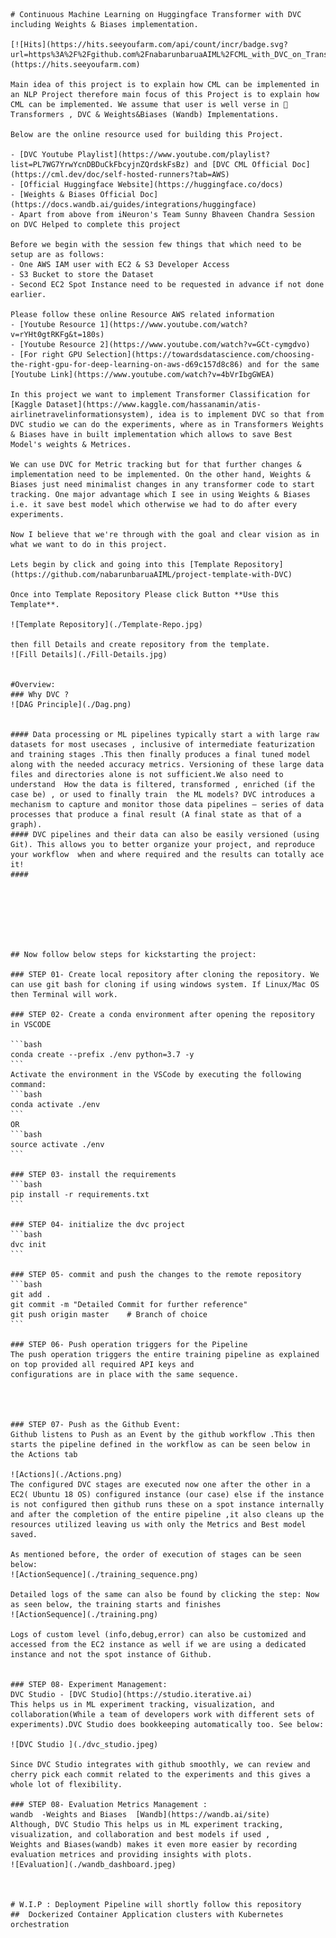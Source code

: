     # Continuous Machine Learning on Huggingface Transformer with DVC including Weights & Biases implementation.

    [![Hits](https://hits.seeyoufarm.com/api/count/incr/badge.svg?url=https%3A%2F%2Fgithub.com%2FnabarunbaruaAIML%2FCML_with_DVC_on_Transformer_NLP&count_bg=%2379C83D&title_bg=%23555555&icon=&icon_color=%23E7E7E7&title=hits&edge_flat=false)](https://hits.seeyoufarm.com)

    Main idea of this project is to explain how CML can be implemented in an NLP Project therefore main focus of this Project is to explain how CML can be implemented. We assume that user is well verse in 🤗 Transformers , DVC & Weights&Biases (Wandb) Implementations.

    Below are the online resource used for building this Project.

    - [DVC Youtube Playlist](https://www.youtube.com/playlist?list=PL7WG7YrwYcnDBDuCkFbcyjnZQrdskFsBz) and [DVC CML Official Doc](https://cml.dev/doc/self-hosted-runners?tab=AWS)
    - [Official Huggingface Website](https://huggingface.co/docs)
    - [Weights & Biases Official Doc](https://docs.wandb.ai/guides/integrations/huggingface)
    - Apart from above from iNeuron's Team Sunny Bhaveen Chandra Session on DVC Helped to complete this project

    Before we begin with the session few things that which need to be setup are as follows:
    - One AWS IAM user with EC2 & S3 Developer Access 
    - S3 Bucket to store the Dataset
    - Second EC2 Spot Instance need to be requested in advance if not done earlier.

    Please follow these online Resource AWS related information
    - [Youtube Resource 1](https://www.youtube.com/watch?v=rYHt0gtRKFg&t=180s)
    - [Youtube Resource 2](https://www.youtube.com/watch?v=GCt-cymgdvo)
    - [For right GPU Selection](https://towardsdatascience.com/choosing-the-right-gpu-for-deep-learning-on-aws-d69c157d8c86) and for the same [Youtube Link](https://www.youtube.com/watch?v=4bVrIbgGWEA)

    In this project we want to implement Transformer Classification for [Kaggle Dataset](https://www.kaggle.com/hassanamin/atis-airlinetravelinformationsystem), idea is to implement DVC so that from DVC studio we can do the experiments, where as in Transformers Weights & Biases have in built implementation which allows to save Best Model's weights & Metrices. 

    We can use DVC for Metric tracking but for that further changes & implementation need to be implemented. On the other hand, Weights & Biases just need minimalist changes in any transformer code to start tracking. One major advantage which I see in using Weights & Biases i.e. it save best model which otherwise we had to do after every experiments.

    Now I believe that we're through with the goal and clear vision as in what we want to do in this project. 

    Lets begin by click and going into this [Template Repository](https://github.com/nabarunbaruaAIML/project-template-with-DVC) 

    Once into Template Repository Please click Button **Use this Template**.

    ![Template Repository](./Template-Repo.jpg)

    then fill Details and create repository from the template.
    ![Fill Details](./Fill-Details.jpg)


    #Overview:
    ### Why DVC ?
    ![DAG Principle](./Dag.png)


    #### Data processing or ML pipelines typically start a with large raw datasets for most usecases , inclusive of intermediate featurization and training stages .This then finally produces a final tuned model along with the needed accuracy metrics. Versioning of these large data files and directories alone is not sufficient.We also need to understand  How the data is filtered, transformed , enriched (if the case be) , or used to finally train  the ML models? DVC introduces a mechanism to capture and monitor those data pipelines — series of data processes that produce a final result (A final state as that of a graph).
    #### DVC pipelines and their data can also be easily versioned (using Git). This allows you to better organize your project, and reproduce your workflow  when and where required and the results can totally ace it!
    ####







    ## Now follow below steps for kickstarting the project:

    ### STEP 01- Create local repository after cloning the repository. We can use git bash for cloning if using windows system. If Linux/Mac OS then Terminal will work.

    ### STEP 02- Create a conda environment after opening the repository in VSCODE

    ```bash
    conda create --prefix ./env python=3.7 -y
    ```
    Activate the environment in the VSCode by executing the following command:
    ```bash
    conda activate ./env
    ```
    OR
    ```bash
    source activate ./env
    ```

    ### STEP 03- install the requirements
    ```bash
    pip install -r requirements.txt
    ```

    ### STEP 04- initialize the dvc project
    ```bash
    dvc init
    ```

    ### STEP 05- commit and push the changes to the remote repository
    ```bash
    git add .
    git commit -m "Detailed Commit for further reference"
    git push origin master    # Branch of choice
    ```

    ### STEP 06- Push operation triggers for the Pipeline
    The push operation triggers the entire training pipeline as explained on top provided all required API keys and 
    configurations are in place with the same sequence.




    ### STEP 07- Push as the Github Event: 
    Github listens to Push as an Event by the github workflow .This then starts the pipeline defined in the workflow as can be seen below in the Actions tab

    ![Actions](./Actions.png)
    The configured DVC stages are executed now one after the other in a EC2( Ubuntu 18 OS) configured instance (our case) else if the instance is not configured then github runs these on a spot instance internally and after the completion of the entire pipeline ,it also cleans up the resources utilized leaving us with only the Metrics and Best model saved.

    As mentioned before, the order of execution of stages can be seen below:
    ![ActionSequence](./training_sequence.png)

    Detailed logs of the same can also be found by clicking the step: Now as seen below, the training starts and finishes
    ![ActionSequence](./training.png)

    Logs of custom level (info,debug,error) can also be customized and accessed from the EC2 instance as well if we are using a dedicated instance and not the spot instance of Github.


    ### STEP 08- Experiment Management:
    DVC Studio - [DVC Studio](https://studio.iterative.ai)
    This helps us in ML experiment tracking, visualization, and collaboration(While a team of developers work with different sets of experiments).DVC Studio does bookkeeping automatically too. See below: 

    ![DVC Studio ](./dvc_studio.jpeg)

    Since DVC Studio integrates with github smoothly, we can review and cherry pick each commit related to the experiments and this gives a whole lot of flexibility.

    ### STEP 08- Evaluation Metrics Management :
    wandb  -Weights and Biases  [Wandb](https://wandb.ai/site)
    Although, DVC Studio This helps us in ML experiment tracking, visualization, and collaboration and best models if used ,
    Weights and Biases(wandb) makes it even more easier by recording evaluation metrices and providing insights with plots.
    ![Evaluation](./wandb_dashboard.jpeg)



    # W.I.P : Deployment Pipeline will shortly follow this repository
    ##  Dockerized Container Application clusters with Kubernetes orchestration
